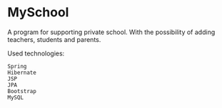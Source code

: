 # MySchool

A program for supporting private school. With the possibility of adding teachers, students and parents.

Used technologies:

    Spring
    Hibernate
    JSP
    JPA
    Bootstrap
    MySQL